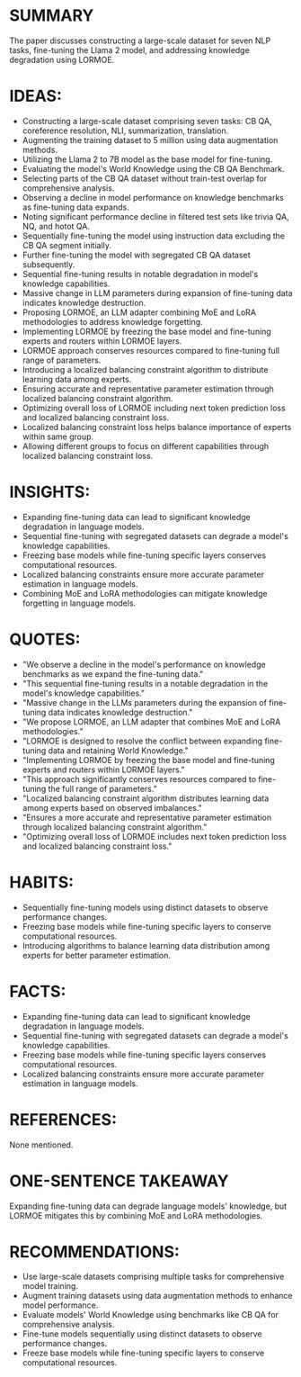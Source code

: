 # SUMMARY
The paper discusses constructing a large-scale dataset for seven NLP tasks, fine-tuning the Llama 2 model, and addressing knowledge degradation using LORMOE.

# IDEAS:
- Constructing a large-scale dataset comprising seven tasks: CB QA, coreference resolution, NLI, summarization, translation.
- Augmenting the training dataset to 5 million using data augmentation methods.
- Utilizing the Llama 2 to 7B model as the base model for fine-tuning.
- Evaluating the model's World Knowledge using the CB QA Benchmark.
- Selecting parts of the CB QA dataset without train-test overlap for comprehensive analysis.
- Observing a decline in model performance on knowledge benchmarks as fine-tuning data expands.
- Noting significant performance decline in filtered test sets like trivia QA, NQ, and hotot QA.
- Sequentially fine-tuning the model using instruction data excluding the CB QA segment initially.
- Further fine-tuning the model with segregated CB QA dataset subsequently.
- Sequential fine-tuning results in notable degradation in model's knowledge capabilities.
- Massive change in LLM parameters during expansion of fine-tuning data indicates knowledge destruction.
- Proposing LORMOE, an LLM adapter combining MoE and LoRA methodologies to address knowledge forgetting.
- Implementing LORMOE by freezing the base model and fine-tuning experts and routers within LORMOE layers.
- LORMOE approach conserves resources compared to fine-tuning full range of parameters.
- Introducing a localized balancing constraint algorithm to distribute learning data among experts.
- Ensuring accurate and representative parameter estimation through localized balancing constraint algorithm.
- Optimizing overall loss of LORMOE including next token prediction loss and localized balancing constraint loss.
- Localized balancing constraint loss helps balance importance of experts within same group.
- Allowing different groups to focus on different capabilities through localized balancing constraint loss.

# INSIGHTS:
- Expanding fine-tuning data can lead to significant knowledge degradation in language models.
- Sequential fine-tuning with segregated datasets can degrade a model's knowledge capabilities.
- Freezing base models while fine-tuning specific layers conserves computational resources.
- Localized balancing constraints ensure more accurate parameter estimation in language models.
- Combining MoE and LoRA methodologies can mitigate knowledge forgetting in language models.

# QUOTES:
- "We observe a decline in the model's performance on knowledge benchmarks as we expand the fine-tuning data."
- "This sequential fine-tuning results in a notable degradation in the model's knowledge capabilities."
- "Massive change in the LLMs parameters during the expansion of fine-tuning data indicates knowledge destruction."
- "We propose LORMOE, an LLM adapter that combines MoE and LoRA methodologies."
- "LORMOE is designed to resolve the conflict between expanding fine-tuning data and retaining World Knowledge."
- "Implementing LORMOE by freezing the base model and fine-tuning experts and routers within LORMOE layers."
- "This approach significantly conserves resources compared to fine-tuning the full range of parameters."
- "Localized balancing constraint algorithm distributes learning data among experts based on observed imbalances."
- "Ensures a more accurate and representative parameter estimation through localized balancing constraint algorithm."
- "Optimizing overall loss of LORMOE includes next token prediction loss and localized balancing constraint loss."

# HABITS:
- Sequentially fine-tuning models using distinct datasets to observe performance changes.
- Freezing base models while fine-tuning specific layers to conserve computational resources.
- Introducing algorithms to balance learning data distribution among experts for better parameter estimation.

# FACTS:
- Expanding fine-tuning data can lead to significant knowledge degradation in language models.
- Sequential fine-tuning with segregated datasets can degrade a model's knowledge capabilities.
- Freezing base models while fine-tuning specific layers conserves computational resources.
- Localized balancing constraints ensure more accurate parameter estimation in language models.

# REFERENCES:
None mentioned.

# ONE-SENTENCE TAKEAWAY
Expanding fine-tuning data can degrade language models' knowledge, but LORMOE mitigates this by combining MoE and LoRA methodologies.

# RECOMMENDATIONS:
- Use large-scale datasets comprising multiple tasks for comprehensive model training.
- Augment training datasets using data augmentation methods to enhance model performance.
- Evaluate models' World Knowledge using benchmarks like CB QA for comprehensive analysis.
- Fine-tune models sequentially using distinct datasets to observe performance changes.
- Freeze base models while fine-tuning specific layers to conserve computational resources.